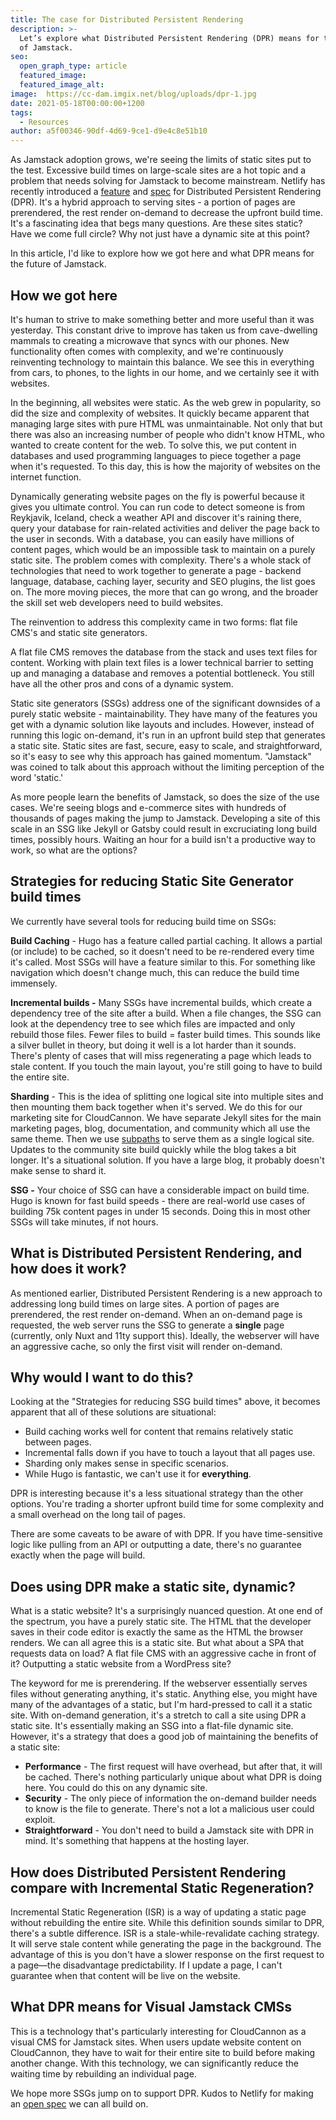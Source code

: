 ```yaml
---
title: The case for Distributed Persistent Rendering
description: >-
  Let’s explore what Distributed Persistent Rendering (DPR) means for the future
  of Jamstack.
seo:
  open_graph_type: article
  featured_image:
  featured_image_alt:
image:  https://cc-dam.imgix.net/blog/uploads/dpr-1.jpg
date: 2021-05-18T00:00:00+1200
tags:
  - Resources
author: a5f00346-90df-4d69-9ce1-d9e4c8e51b10
---
```

As Jamstack adoption grows, we're seeing the limits of static sites put to the test. Excessive build times on large-scale sites are a hot topic and a problem that needs solving for Jamstack to become mainstream. Netlify has recently introduced a [feature](https://www.netlify.com/blog/2021/04/22/next.js-on-netlify-now-with-support-for-on-demand-builders-and-distributed-persistent-rendering/) and [spec](https://github.com/jamstack/jamstack.org/discussions/549) for Distributed Persistent Rendering (DPR). It's a hybrid approach to serving sites - a portion of pages are prerendered, the rest render on-demand to decrease the upfront build time. It's a fascinating idea that begs many questions. Are these sites static? Have we come full circle? Why not just have a dynamic site at this point?

In this article, I'd like to explore how we got here and what DPR means for the future of Jamstack.

## How we got here

It's human to strive to make something better and more useful than it was yesterday. This constant drive to improve has taken us from cave-dwelling mammals to creating a microwave that syncs with our phones. New functionality often comes with complexity, and we're continuously reinventing technology to maintain this balance. We see this in everything from cars, to phones, to the lights in our home, and we certainly see it with websites.

In the beginning, all websites were static. As the web grew in popularity, so did the size and complexity of websites. It quickly became apparent that managing large sites with pure HTML was unmaintainable. Not only that but there was also an increasing number of people who didn't know HTML, who wanted to create content for the web. To solve this, we put content in databases and used programming languages to piece together a page when it's requested. To this day, this is how the majority of websites on the internet function.

Dynamically generating website pages on the fly is powerful because it gives you ultimate control. You can run code to detect someone is from Reykjavik, Iceland, check a weather API and discover it's raining there, query your database for rain-related activities and deliver the page back to the user in seconds. With a database, you can easily have millions of content pages, which would be an impossible task to maintain on a purely static site. The problem comes with complexity. There's a whole stack of technologies that need to work together to generate a page - backend language, database, caching layer, security and SEO plugins, the list goes on. The more moving pieces, the more that can go wrong, and the broader the skill set web developers need to build websites.

The reinvention to address this complexity came in two forms: flat file CMS's and static site generators.

A flat file CMS removes the database from the stack and uses text files for content. Working with plain text files is a lower technical barrier to setting up and managing a database and removes a potential bottleneck. You still have all the other pros and cons of a dynamic system.

Static site generators (SSGs) address one of the significant downsides of a purely static website - maintainability. They have many of the features you get with a dynamic solution like layouts and includes. However, instead of running this logic on-demand, it's run in an upfront build step that generates a static site. Static sites are fast, secure, easy to scale, and straightforward, so it's easy to see why this approach has gained momentum. "Jamstack" was coined to talk about this approach without the limiting perception of the word 'static.'

As more people learn the benefits of Jamstack, so does the size of the use cases. We're seeing blogs and e-commerce sites with hundreds of thousands of pages making the jump to Jamstack. Developing a site of this scale in an SSG like Jekyll or Gatsby could result in excruciating long build times, possibly hours. Waiting an hour for a build isn't a productive way to work, so what are the options?

## Strategies for reducing Static Site Generator build times

We currently have several tools for reducing build time on SSGs:

**Build Caching** - Hugo has a feature called partial caching. It allows a partial (or include) to be cached, so it doesn't need to be re-rendered every time it's called. Most SSGs will have a feature similar to this. For something like navigation which doesn't change much, this can reduce the build time immensely.

**Incremental builds -** Many SSGs have incremental builds, which create a dependency tree of the site after a build. When a file changes, the SSG can look at the dependency tree to see which files are impacted and only rebuild those files. Fewer files to build = faster build times. This sounds like a silver bullet in theory, but doing it well is a lot harder than it sounds. There's plenty of cases that will miss regenerating a page which leads to stale content. If you touch the main layout, you're still going to have to build the entire site.

**Sharding** - This is the idea of splitting one logical site into multiple sites and then mounting them back together when it's served. We do this for our marketing site for CloudCannon. We have separate Jekyll sites for the main marketing pages, blog, documentation, and community which all use the same theme. Then we use [subpaths](https://cloudcannon.com/documentation/host/domains/#subpaths) to serve them as a single logical site. Updates to the community site build quickly while the blog takes a bit longer. It's a situational solution. If you have a large blog, it probably doesn't make sense to shard it.

**SSG -** Your choice of SSG can have a considerable impact on build time. Hugo is known for fast build speeds - there are real-world use cases of building 75k content pages in under 15 seconds. Doing this in most other SSGs will take minutes, if not hours.

## What is Distributed Persistent Rendering, and how does it work?

As mentioned earlier, Distributed Persistent Rendering is a new approach to addressing long build times on large sites. A portion of pages are prerendered, the rest render on-demand. When an on-demand page is requested, the web server runs the SSG to generate a **single** page (currently, only Nuxt and 11ty support this). Ideally, the webserver will have an aggressive cache, so only the first visit will render on-demand.

## **Why would I want to do this?**

Looking at the "Strategies for reducing SSG build times" above, it becomes apparent that all of these solutions are situational:

* Build caching works well for content that remains relatively static between pages.
* Incremental falls down if you have to touch a layout that all pages use.
* Sharding only makes sense in specific scenarios.
* While Hugo is fantastic, we can't use it for **everything**.

DPR is interesting because it's a less situational strategy than the other options. You're trading a shorter upfront build time for some complexity and a small overhead on the long tail of pages.

There are some caveats to be aware of with DPR. If you have time-sensitive logic like pulling from an API or outputting a date, there's no guarantee exactly when the page will build.

## **Does using DPR make a static site, dynamic?**

What is a static website? It's a surprisingly nuanced question. At one end of the spectrum, you have a purely static site. The HTML that the developer saves in their code editor is exactly the same as the HTML the browser renders. We can all agree this is a static site. But what about a SPA that requests data on load? A flat file CMS with an aggressive cache in front of it? Outputting a static website from a WordPress site?

The keyword for me is prerendering. If the webserver essentially serves files without generating anything, it's static. Anything else, you might have many of the advantages of a static, but I'm hard-pressed to call it a static site. With on-demand generation, it's a stretch to call a site using DPR a static site. It's essentially making an SSG into a flat-file dynamic site. However, it's a strategy that does a good job of maintaining the benefits of a static site:

* **Performance** - The first request will have overhead, but after that, it will be cached. There's nothing particularly unique about what DPR is doing here. You could do this on any dynamic site.
* **Security** - The only piece of information the on-demand builder needs to know is the file to generate. There's not a lot a malicious user could exploit.
* **Straightforward** - You don't need to build a Jamstack site with DPR in mind. It's something that happens at the hosting layer.

## How does Distributed Persistent Rendering compare with Incremental Static Regeneration?

Incremental Static Regeneration (ISR) is a way of updating a static page without rebuilding the entire site. While this definition sounds similar to DPR, there's a subtle difference. ISR is a stale-while-revalidate caching strategy. It will serve stale content while generating the page in the background. The advantage of this is you don't have a slower response on the first request to a page—the disadvantage predictability. If I update a page, I can't guarantee when that content will be live on the website.

## **What DPR means for Visual Jamstack CMSs**

This is a technology that's particularly interesting for CloudCannon as a visual CMS for Jamstack sites. When users update website content on CloudCannon, they have to wait for their entire site to build before making another change. With this technology, we can significantly reduce the waiting time by rebuilding an individual page.

We hope more SSGs jump on to support DPR. Kudos to Netlify for making an [open spec](https://github.com/jamstack/jamstack.org/discussions/549) we can all build on.
